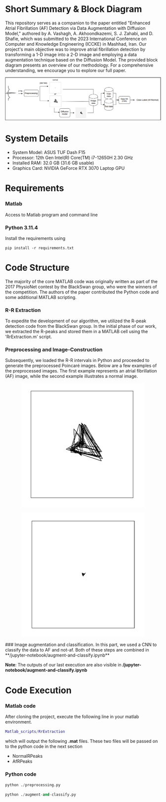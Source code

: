 # Short Summary & Block Diagram
This repository serves as a companion to the paper entitled "Enhanced Atrial Fibrillation (AF) Detection via Data Augmentation with Diffusion Model," authored by A. Vashagh, A. Akhoondkazemi, S. J. Zahabi, and D. Shafie, which was submitted to the 2023 International Conference on Computer and Knowledge Engineering (ICCKE) in Mashhad, Iran. Our project's main objective was to improve atrial fibrillation detection by transforming a 1-D image into a 2-D image and employing a data augmentation technique based on the Diffusion Model. The provided block diagram presents an overview of our methodology. For a comprehensive understanding, we encourage you to explore our full paper.

![Block diagram](/figures/block-diagram.png)

# System Details
- System Model: ASUS TUF Dash F15
- Processor: 12th Gen Intel(R) Core(TM) i7-12650H   2.30 GHz
- Installed RAM: 32.0 GB (31.6 GB usable)
- Graphics Card: NVIDIA GeForce RTX 3070 Laptop GPU


# Requirements
### Matlab 
 Access to Matlab program and command line 
### Python 3.11.4
Install the requirements using

```
pip install -r requirements.txt
```




# Code Structure
The majority of the core MATLAB code was originally written as part of the 2017 PhysioNet contest by the BlackSwan group, who were the winners of the competition. The authors of the paper contributed the Python code and some additional MATLAB scripting.

### R-R Extraction
To expedite the development of our algorithm, we utilized the R-peak detection code from the BlackSwan group. In the initial phase of our work, we extracted the R-peaks and stored them in a MATLAB cell using the 'RrExtraction.m' script.

### Preprocessing and Image-Construction
Subsequently, we loaded the R-R intervals in Python and proceeded to generate the preprocessed Poincaré images. Below are a few examples of the preprocessed images. The first example represents an atrial fibrillation (AF) image, while the second example illustrates a normal image.

<p align="center">
<img src="/figures/af.png" width="400" height="400" />
</p>


<p align="center">
<img src="/figures/normal.png" width="400" height="400" />
</p>
### Image augmentation and classification.
In this part, we used a CNN to classify the data to AF and not-af.
Both of these steps are combined in **/jupyter-notebook/augment-and-classify.ipynb**

**Note**: The outputs of our last execution are also visible in **/jupyter-notebook/augment-and-classify.ipynb**

# Code Execution
### Matlab code
After cloning the project, execute the following line in your matlab environment.
```matlab
Matlab_scripts/RrExtraction
```
which will output the following **.mat** files. These two files will be passed on to the python code in the next section
* NormalRPeaks
* AfRPeaks
### Python code
```python
python ./preprocessing.py
```
```python
python ./augment-and-classify.py
```



